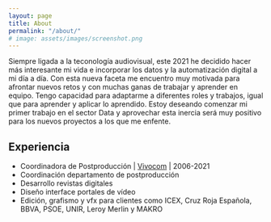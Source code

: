 ```yaml
---
layout: page
title: About
permalink: "/about/"
# image: assets/images/screenshot.png
---
```


Siempre ligada a la teconología audiovisual, este 2021 he decidido hacer más interesante mi vida e incorporar los datos y la automatización digital a mi día a día. Con esta nueva faceta me encuentro muy motivada para afrontar nuevos retos y con muchas ganas de trabajar y aprender en equipo. Tengo capacidad para adaptarme a diferentes roles y trabajos, igual que para aprender y aplicar lo aprendido. Estoy deseando comenzar mi primer trabajo en el sector Data y aprovechar esta inercia será muy positivo para los nuevos proyectos a los que me enfente.

## Experiencia
- Coordinadora de Postproducción | [Vivocom](https://vivocom.eu/) | 2006-2021
 - Coordinación departamento de postproducción
 - Desarrollo revistas digitales
 - Diseño interface portales de vídeo
 - Edición, grafismo y vfx para clientes como ICEX, Cruz Roja Española, BBVA, PSOE, UNIR, Leroy Merlin y MAKRO


